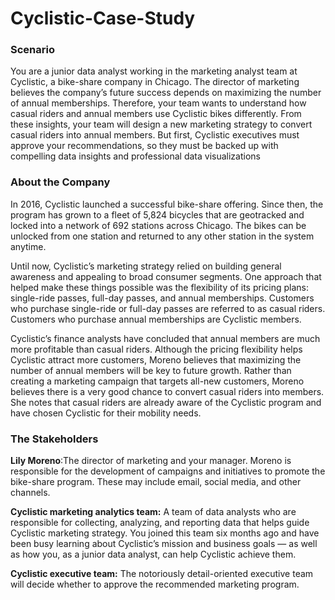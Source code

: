 # Cyclistic-Case-Study

### Scenario
You are a junior data analyst working in the marketing analyst team at Cyclistic, a bike-share company in Chicago. The director of
marketing believes the company’s future success depends on maximizing the number of annual memberships. Therefore, your
team wants to understand how casual riders and annual members use Cyclistic bikes differently. From these insights, your team will
design a new marketing strategy to convert casual riders into annual members. But first, Cyclistic executives must approve your
recommendations, so they must be backed up with compelling data insights and professional data visualizations


### About the Company 

In 2016, Cyclistic launched a successful bike-share offering. Since then, the program has grown to a fleet of 5,824 bicycles that are
geotracked and locked into a network of 692 stations across Chicago. The bikes can be unlocked from one station and returned to
any other station in the system anytime.

Until now, Cyclistic’s marketing strategy relied on building general awareness and appealing to broad consumer segments. One
approach that helped make these things possible was the flexibility of its pricing plans: single-ride passes, full-day passes, and
annual memberships. Customers who purchase single-ride or full-day passes are referred to as casual riders. Customers who
purchase annual memberships are Cyclistic members.

Cyclistic’s finance analysts have concluded that annual members are much more profitable than casual riders. Although the pricing
flexibility helps Cyclistic attract more customers, Moreno believes that maximizing the number of annual members will be key to
future growth. Rather than creating a marketing campaign that targets all-new customers, Moreno believes there is a very good
chance to convert casual riders into members. She notes that casual riders are already aware of the Cyclistic program and have
chosen Cyclistic for their mobility needs.

### The Stakeholders 

**Lily Moreno**:The director of marketing and your manager. Moreno is responsible for the development of campaigns and
initiatives to promote the bike-share program. These may include email, social media, and other channels.

**Cyclistic marketing analytics team:** A team of data analysts who are responsible for collecting, analyzing, and reporting
data that helps guide Cyclistic marketing strategy. You joined this team six months ago and have been busy learning about
Cyclistic’s mission and business goals — as well as how you, as a junior data analyst, can help Cyclistic achieve them.

**Cyclistic executive team:** The notoriously detail-oriented executive team will decide whether to approve the
recommended marketing program.


